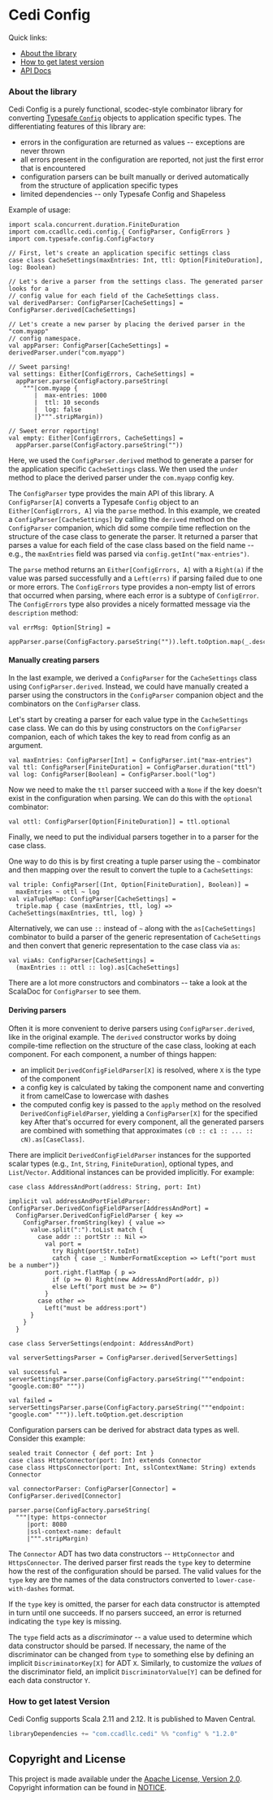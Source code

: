 # Cedi Config

Quick links:

- [About the library](#about)
- [How to get latest version](#getit)
- [API Docs](https://oss.sonatype.org/service/local/repositories/releases/archive/com/ccadllc/cedi/config_2.12/1.2.0/config_2.12-1.2.0-javadoc.jar/!/com/ccadllc/cedi/config/index.html)

### <a id="about"></a>About the library

Cedi Config is a purely functional, scodec-style combinator library for converting [Typesafe `Config`](https://github.com/typesafehub/config)
objects to application specific types. The differentiating features of this library are:

 - errors in the configuration are returned as values -- exceptions are never thrown
 - all errors present in the configuration are reported, not just the first error that is encountered
 - configuration parsers can be built manually or derived automatically from the structure of application specific types
 - limited dependencies -- only Typesafe Config and Shapeless

Example of usage:

```tut:book
import scala.concurrent.duration.FiniteDuration
import com.ccadllc.cedi.config.{ ConfigParser, ConfigErrors }
import com.typesafe.config.ConfigFactory

// First, let's create an application specific settings class
case class CacheSettings(maxEntries: Int, ttl: Option[FiniteDuration], log: Boolean)

// Let's derive a parser from the settings class. The generated parser looks for a
// config value for each field of the CacheSettings class.
val derivedParser: ConfigParser[CacheSettings] = ConfigParser.derived[CacheSettings]

// Let's create a new parser by placing the derived parser in the "com.myapp"
// config namespace.
val appParser: ConfigParser[CacheSettings] = derivedParser.under("com.myapp")

// Sweet parsing!
val settings: Either[ConfigErrors, CacheSettings] =
  appParser.parse(ConfigFactory.parseString(
    """|com.myapp {
       |  max-entries: 1000
       |  ttl: 10 seconds
       |  log: false
       |}""".stripMargin))

// Sweet error reporting!
val empty: Either[ConfigErrors, CacheSettings] =
  appParser.parse(ConfigFactory.parseString(""))
```

Here, we used the `ConfigParser.derived` method to generate a parser for the
application specific `CacheSettings` class. We then used the `under` method
to place the derived parser under the `com.myapp` config key.

The `ConfigParser` type provides the main API of this library. A `ConfigParser[A]`
converts a Typesafe `Config` object to an `Either[ConfigErrors, A]` via the `parse`
method. In this example, we created a `ConfigParser[CacheSettings]` by calling
the `derived` method on the `ConfigParser` companion, which did some compile time
reflection on the structure of the case class to generate the parser. It returned
a parser that parses a value for each field of the case class based on the field
name -- e.g., the `maxEntries` field was parsed via `config.getInt("max-entries")`.

The `parse` method returns an `Either[ConfigErrors, A]` with a `Right(a)` if the
value was parsed successfully and a `Left(errs)` if parsing failed due to one or
more errors. The `ConfigErrors` type provides a non-empty list of errors that
occurred when parsing, where each error is a subtype of `ConfigError`. The
`ConfigErrors` type also provides a nicely formatted message via the `description`
method:

```tut:book
val errMsg: Option[String] =
  appParser.parse(ConfigFactory.parseString("")).left.toOption.map(_.description)
```

#### Manually creating parsers

In the last example, we derived a `ConfigParser` for the `CacheSettings` class using
`ConfigParser.derived`. Instead, we could have manually created a parser using the
constructors in the `ConfigParser` companion object and the combinators on the `ConfigParser`
class.

Let's start by creating a parser for each value type in the `CacheSettings` case class.
We can do this by using constructors on the `ConfigParser` companion, each of which takes
the key to read from config as an argument.

```tut:book
val maxEntries: ConfigParser[Int] = ConfigParser.int("max-entries")
val ttl: ConfigParser[FiniteDuration] = ConfigParser.duration("ttl")
val log: ConfigParser[Boolean] = ConfigParser.bool("log")
```

Now we need to make the `ttl` parser succeed with a `None` if the key doesn't exist
in the configuration when parsing. We can do this with the `optional` combinator:

```tut:book
val ottl: ConfigParser[Option[FiniteDuration]] = ttl.optional
```

Finally, we need to put the individual parsers together in to a parser for the case
class.

One way to do this is by first creating a tuple parser using the `~` combinator and
then mapping over the result to convert the tuple to a `CacheSettings`:

```tut:book
val triple: ConfigParser[(Int, Option[FiniteDuration], Boolean)] =
  maxEntries ~ ottl ~ log
val viaTupleMap: ConfigParser[CacheSettings] =
  triple.map { case (maxEntries, ttl, log) => CacheSettings(maxEntries, ttl, log) }
```

Alternatively, we can use `::` instead of `~` along with the `as[CacheSettings]` combinator
to build a parser of the generic representation of `CacheSettings` and then convert that generic
representation to the case class via `as`:

```tut:book
val viaAs: ConfigParser[CacheSettings] =
  (maxEntries :: ottl :: log).as[CacheSettings]
```

There are a lot more constructors and combinators -- take a look at the ScalaDoc for `ConfigParser` to see them.

#### Deriving parsers

Often it is more convenient to derive parsers using `ConfigParser.derived`, like in the original example.
The `derived` constructor works by doing compile-time reflection on the structure of the case class, looking
at each component. For each component, a number of things happen:
 - an implicit `DerivedConfigFieldParser[X]` is resolved, where `X` is the type of the component
 - a config key is calculated by taking the component name and converting it from camelCase to lowercase with dashes
 - the computed config key is passed to the `apply` method on the resolved `DerivedConfigFieldParser`, yielding
   a `ConfigParser[X]` for the specified key
After that's occurred for every component, all the generated parsers are combined with something that approximates
`(c0 :: c1 :: ... :: cN).as[CaseClass]`.

There are implicit `DerivedConfigFieldParser` instances for the supported scalar types (e.g., `Int`, `String`, `FiniteDuration`),
optional types, and `List`/`Vector`. Additional instances can be provided implicitly. For example:

```tut:silent
case class AddressAndPort(address: String, port: Int)

implicit val addressAndPortFieldParser: ConfigParser.DerivedConfigFieldParser[AddressAndPort] =
  ConfigParser.DerivedConfigFieldParser { key =>
    ConfigParser.fromString(key) { value =>
      value.split(":").toList match {
        case addr :: portStr :: Nil =>
          val port =
            try Right(portStr.toInt)
            catch { case _: NumberFormatException => Left("port must be a number")}
          port.right.flatMap { p =>
            if (p >= 0) Right(new AddressAndPort(addr, p))
            else Left("port must be >= 0")
          }
        case other =>
          Left("must be address:port")
      }
    }
  }

case class ServerSettings(endpoint: AddressAndPort)
```

```tut:book
val serverSettingsParser = ConfigParser.derived[ServerSettings]

val successful = serverSettingsParser.parse(ConfigFactory.parseString("""endpoint: "google.com:80" """))

val failed = serverSettingsParser.parse(ConfigFactory.parseString("""endpoint: "google.com" """)).left.toOption.get.description
```

Configuration parsers can be derived for abstract data types as well. Consider this example:

```tut:book
sealed trait Connector { def port: Int }
case class HttpConnector(port: Int) extends Connector
case class HttpsConnector(port: Int, sslContextName: String) extends Connector

val connectorParser: ConfigParser[Connector] = ConfigParser.derived[Connector]

parser.parse(ConfigFactory.parseString(
  """|type: https-connector
     |port: 8080
     |ssl-context-name: default
     |""".stripMargin)
```

The `Connector` ADT has two data constructors -- `HttpConnector` and `HttpsConnector`. The derived parser first reads the `type` key to determine how the rest of the configuration should be parsed. The valid values for the `type` key are the names of the data constructors converted to `lower-case-with-dashes` format.

If the `type` key is omitted, the parser for each data constructor is attempted in turn until one succeeds. If no parsers succeed, an error is returned indicating the `type` key is missing.

The `type` field acts as a *discriminator* -- a value used to determine which data constructor should be parsed. If necessary, the name of the discriminator can be changed from `type` to something else by defining an implicit `DiscriminatorKey[X]` for ADT `X`. Similarly, to customize the *values* of the discriminator field, an implicit `DiscriminatorValue[Y]` can be defined for each data constructor `Y`.

### <a id="getit"></a>How to get latest Version

Cedi Config supports Scala 2.11 and 2.12. It is published to Maven Central.

```scala
libraryDependencies += "com.ccadllc.cedi" %% "config" % "1.2.0"
```

## Copyright and License

This project is made available under the [Apache License, Version 2.0](LICENSE). Copyright information can be found in [NOTICE](NOTICE).
